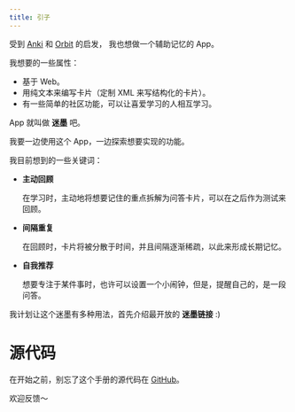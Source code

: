 ```yaml
---
title: 引子
---
```


受到 [Anki](https://apps.ankiweb.net/) 和 [Orbit](https://withorbit.com) 的启发，
我也想做一个辅助记忆的 App。

我想要的一些属性：

- 基于 Web。
- 用纯文本来编写卡片（定制 XML 来写结构化的卡片）。
- 有一些简单的社区功能，可以让喜爱学习的人相互学习。

App 就叫做 **迷墨** 吧。

我要一边使用这个 App，一边探索想要实现的功能。

我目前想到的一些关键词：

- **主动回顾**

  在学习时，主动地将想要记住的重点拆解为问答卡片，可以在之后作为测试来回顾。

- **间隔重复**

  在回顾时，卡片将被分散于时间，并且间隔逐渐稀疏，以此来形成长期记忆。

- **自我推荐**

  想要专注于某件事时，也许可以设置一个小闹钟，但是，提醒自己的，是一段问答。

我计划让这个迷墨有多种用法，首先介绍最开放的 **迷墨链接** :)

# 源代码

在开始之前，别忘了这个手册的源代码在 [GitHub](https://github.com/mimor-official/mimor/tree/master/public/contents/manual)。

欢迎反馈～
